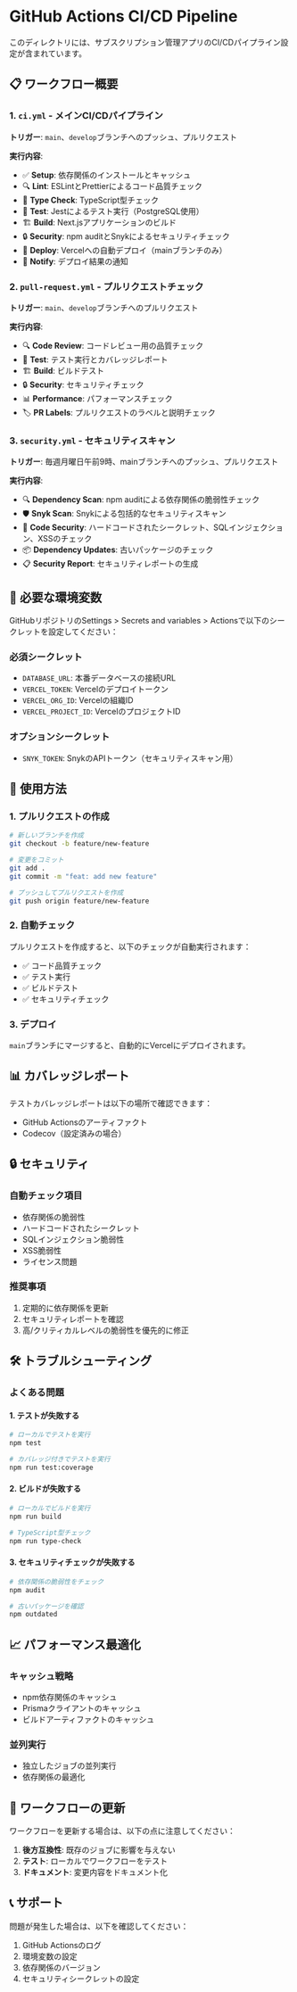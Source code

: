 # GitHub Actions CI/CD Pipeline

このディレクトリには、サブスクリプション管理アプリのCI/CDパイプライン設定が含まれています。

## 📋 ワークフロー概要

### 1. `ci.yml` - メインCI/CDパイプライン
**トリガー**: `main`、`develop`ブランチへのプッシュ、プルリクエスト

**実行内容**:
- ✅ **Setup**: 依存関係のインストールとキャッシュ
- 🔍 **Lint**: ESLintとPrettierによるコード品質チェック
- 🔧 **Type Check**: TypeScript型チェック
- 🧪 **Test**: Jestによるテスト実行（PostgreSQL使用）
- 🏗️ **Build**: Next.jsアプリケーションのビルド
- 🔒 **Security**: npm auditとSnykによるセキュリティチェック
- 🚀 **Deploy**: Vercelへの自動デプロイ（mainブランチのみ）
- 📢 **Notify**: デプロイ結果の通知

### 2. `pull-request.yml` - プルリクエストチェック
**トリガー**: `main`、`develop`ブランチへのプルリクエスト

**実行内容**:
- 🔍 **Code Review**: コードレビュー用の品質チェック
- 🧪 **Test**: テスト実行とカバレッジレポート
- 🏗️ **Build**: ビルドテスト
- 🔒 **Security**: セキュリティチェック
- 📊 **Performance**: パフォーマンスチェック
- 🏷️ **PR Labels**: プルリクエストのラベルと説明チェック

### 3. `security.yml` - セキュリティスキャン
**トリガー**: 毎週月曜日午前9時、mainブランチへのプッシュ、プルリクエスト

**実行内容**:
- 🔍 **Dependency Scan**: npm auditによる依存関係の脆弱性チェック
- 🛡️ **Snyk Scan**: Snykによる包括的なセキュリティスキャン
- 🔐 **Code Security**: ハードコードされたシークレット、SQLインジェクション、XSSのチェック
- 📦 **Dependency Updates**: 古いパッケージのチェック
- 📋 **Security Report**: セキュリティレポートの生成

## 🔧 必要な環境変数

GitHubリポジトリのSettings > Secrets and variables > Actionsで以下のシークレットを設定してください：

### 必須シークレット
- `DATABASE_URL`: 本番データベースの接続URL
- `VERCEL_TOKEN`: Vercelのデプロイトークン
- `VERCEL_ORG_ID`: Vercelの組織ID
- `VERCEL_PROJECT_ID`: VercelのプロジェクトID

### オプションシークレット
- `SNYK_TOKEN`: SnykのAPIトークン（セキュリティスキャン用）

## 🚀 使用方法

### 1. プルリクエストの作成
```bash
# 新しいブランチを作成
git checkout -b feature/new-feature

# 変更をコミット
git add .
git commit -m "feat: add new feature"

# プッシュしてプルリクエストを作成
git push origin feature/new-feature
```

### 2. 自動チェック
プルリクエストを作成すると、以下のチェックが自動実行されます：
- ✅ コード品質チェック
- ✅ テスト実行
- ✅ ビルドテスト
- ✅ セキュリティチェック

### 3. デプロイ
`main`ブランチにマージすると、自動的にVercelにデプロイされます。

## 📊 カバレッジレポート

テストカバレッジレポートは以下の場所で確認できます：
- GitHub Actionsのアーティファクト
- Codecov（設定済みの場合）

## 🔒 セキュリティ

### 自動チェック項目
- 依存関係の脆弱性
- ハードコードされたシークレット
- SQLインジェクション脆弱性
- XSS脆弱性
- ライセンス問題

### 推奨事項
1. 定期的に依存関係を更新
2. セキュリティレポートを確認
3. 高/クリティカルレベルの脆弱性を優先的に修正

## 🛠️ トラブルシューティング

### よくある問題

#### 1. テストが失敗する
```bash
# ローカルでテストを実行
npm test

# カバレッジ付きでテストを実行
npm run test:coverage
```

#### 2. ビルドが失敗する
```bash
# ローカルでビルドを実行
npm run build

# TypeScript型チェック
npm run type-check
```

#### 3. セキュリティチェックが失敗する
```bash
# 依存関係の脆弱性をチェック
npm audit

# 古いパッケージを確認
npm outdated
```

## 📈 パフォーマンス最適化

### キャッシュ戦略
- npm依存関係のキャッシュ
- Prismaクライアントのキャッシュ
- ビルドアーティファクトのキャッシュ

### 並列実行
- 独立したジョブの並列実行
- 依存関係の最適化

## 🔄 ワークフローの更新

ワークフローを更新する場合は、以下の点に注意してください：

1. **後方互換性**: 既存のジョブに影響を与えない
2. **テスト**: ローカルでワークフローをテスト
3. **ドキュメント**: 変更内容をドキュメント化

## 📞 サポート

問題が発生した場合は、以下を確認してください：
1. GitHub Actionsのログ
2. 環境変数の設定
3. 依存関係のバージョン
4. セキュリティシークレットの設定
